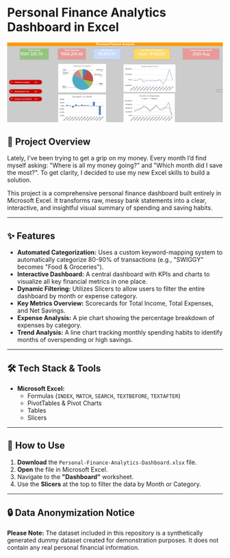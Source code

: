 # Personal Finance Analytics Dashboard in Excel



![Dashboard Screenshot](https://github.com/JanyaMehta/Personal-Finance-Dashboard./blob/main/dashboard.png)


## 📝 Project Overview

Lately, I’ve been trying to get a grip on my money. Every month I’d find myself asking: "Where is all my money going?" and "Which month did I save the most?". To get clarity, I decided to use my new Excel skills to build a solution.

This project is a comprehensive personal finance dashboard built entirely in Microsoft Excel. It transforms raw, messy bank statements into a clear, interactive, and insightful visual summary of spending and saving habits.

---

## ✨ Features

* **Automated Categorization:** Uses a custom keyword-mapping system to automatically categorize 80-90% of transactions (e.g., "SWIGGY" becomes "Food & Groceries").
* **Interactive Dashboard:** A central dashboard with KPIs and charts to visualize all key financial metrics in one place.
* **Dynamic Filtering:** Utilizes Slicers to allow users to filter the entire dashboard by month or expense category.
* **Key Metrics Overview:** Scorecards for Total Income, Total Expenses, and Net Savings.
* **Expense Analysis:** A pie chart showing the percentage breakdown of expenses by category.
* **Trend Analysis:** A line chart tracking monthly spending habits to identify months of overspending or high savings.

---

## 🛠️ Tech Stack & Tools

* **Microsoft Excel:**
    * Formulas (`INDEX`, `MATCH`, `SEARCH`, `TEXTBEFORE`, `TEXTAFTER`)
    * PivotTables & Pivot Charts
    * Tables
    * Slicers

---

## 🚀 How to Use

1.  **Download** the `Personal-Finance-Analytics-Dashboard.xlsx` file.
2.  **Open** the file in Microsoft Excel.
3.  Navigate to the **"Dashboard"** worksheet.
4.  Use the **Slicers** at the top to filter the data by Month or Category.

---

## 🔒 Data Anonymization Notice

**Please Note:** The dataset included in this repository is a synthetically generated dummy dataset created for demonstration purposes. It does not contain any real personal financial information.
